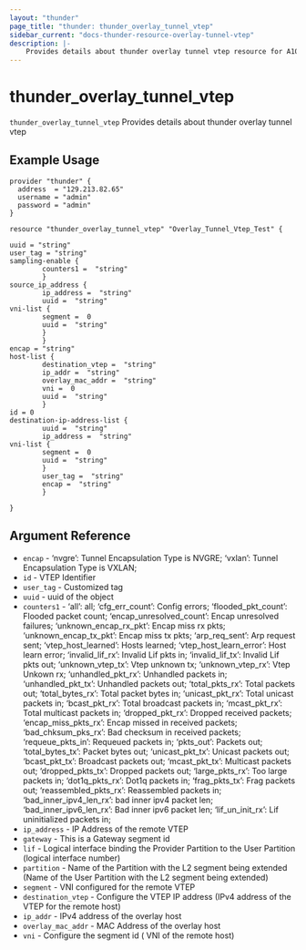 ```yaml
---
layout: "thunder"
page_title: "thunder: thunder_overlay_tunnel_vtep"
sidebar_current: "docs-thunder-resource-overlay-tunnel-vtep"
description: |-
	Provides details about thunder overlay tunnel vtep resource for A10
---
```


# thunder\_overlay\_tunnel\_vtep

`thunder_overlay_tunnel_vtep` Provides details about thunder overlay tunnel vtep
## Example Usage


```hcl
provider "thunder" {
  address  = "129.213.82.65"
  username = "admin"
  password = "admin"
}

resource "thunder_overlay_tunnel_vtep" "Overlay_Tunnel_Vtep_Test" {

uuid = "string"
user_tag = "string"
sampling-enable {   
        counters1 =  "string" 
        }
source_ip_address {  
        ip_address =  "string" 
        uuid =  "string" 
vni-list {   
        segment =  0 
        uuid =  "string" 
        }
        }
encap = "string"
host-list {   
        destination_vtep =  "string" 
        ip_addr =  "string" 
        overlay_mac_addr =  "string" 
        vni =  0 
        uuid =  "string" 
        }
id = 0
destination-ip-address-list {   
        uuid =  "string" 
        ip_address =  "string" 
vni-list {   
        segment =  0 
        uuid =  "string" 
        }
        user_tag =  "string" 
        encap =  "string" 
        }
 
}

```

## Argument Reference

* `encap` - ‘nvgre’: Tunnel Encapsulation Type is NVGRE; ‘vxlan’: Tunnel Encapsulation Type is VXLAN;
* `id` - VTEP Identifier
* `user_tag` - Customized tag
* `uuid` - uuid of the object
* `counters1` - ‘all’: all; ‘cfg_err_count’: Config errors; ‘flooded_pkt_count’: Flooded packet count; ‘encap_unresolved_count’: Encap unresolved failures; ‘unknown_encap_rx_pkt’: Encap miss rx pkts; ‘unknown_encap_tx_pkt’: Encap miss tx pkts; ‘arp_req_sent’: Arp request sent; ‘vtep_host_learned’: Hosts learned; ‘vtep_host_learn_error’: Host learn error; ‘invalid_lif_rx’: Invalid Lif pkts in; ‘invalid_lif_tx’: Invalid Lif pkts out; ‘unknown_vtep_tx’: Vtep unknown tx; ‘unknown_vtep_rx’: Vtep Unkown rx; ‘unhandled_pkt_rx’: Unhandled packets in; ‘unhandled_pkt_tx’: Unhandled packets out; ‘total_pkts_rx’: Total packets out; ‘total_bytes_rx’: Total packet bytes in; ‘unicast_pkt_rx’: Total unicast packets in; ‘bcast_pkt_rx’: Total broadcast packets in; ‘mcast_pkt_rx’: Total multicast packets in; ‘dropped_pkt_rx’: Dropped received packets; ‘encap_miss_pkts_rx’: Encap missed in received packets; ‘bad_chksum_pks_rx’: Bad checksum in received packets; ‘requeue_pkts_in’: Requeued packets in; ‘pkts_out’: Packets out; ‘total_bytes_tx’: Packet bytes out; ‘unicast_pkt_tx’: Unicast packets out; ‘bcast_pkt_tx’: Broadcast packets out; ‘mcast_pkt_tx’: Multicast packets out; ‘dropped_pkts_tx’: Dropped packets out; ‘large_pkts_rx’: Too large packets in; ‘dot1q_pkts_rx’: Dot1q packets in; ‘frag_pkts_tx’: Frag packets out; ‘reassembled_pkts_rx’: Reassembled packets in; ‘bad_inner_ipv4_len_rx’: bad inner ipv4 packet len; ‘bad_inner_ipv6_len_rx’: Bad inner ipv6 packet len; ‘lif_un_init_rx’: Lif uninitialized packets in;
* `ip_address` - IP Address of the remote VTEP
* `gateway` - This is a Gateway segment id
* `lif` - Logical interface binding the Provider Partition to the User Partition (logical interface number)
* `partition` - Name of the Partition with the L2 segment being extended (Name of the User Partition with the L2 segment being extended)
* `segment` - VNI configured for the remote VTEP
* `destination_vtep` - Configure the VTEP IP address (IPv4 address of the VTEP for the remote host)
* `ip_addr` - IPv4 address of the overlay host
* `overlay_mac_addr` - MAC Address of the overlay host
* `vni` -  Configure the segment id ( VNI of the remote host)
